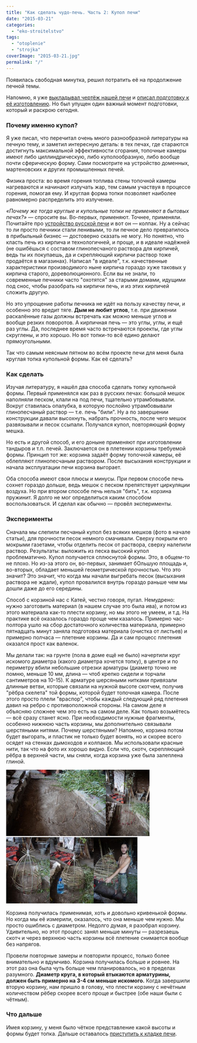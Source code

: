 ```yaml
---
title: "Как сделать чудо-печь. Часть 2: Купол печи"
date: "2015-03-21"
categories: 
  - "eko-stroitelstvo"
tags: 
  - "otoplenie"
  - "strojka"
coverImage: "2015-03-21.jpg"
permalink: "/"
---
```


Появилась свободная минутка, решил потратить её на продолжение печной темы.

Напомню, я уже [выкладывал чертёж нашей печи](http://svobodaiznutri.ru/chertyozh-pechi-i-printsipy-raboty/ "Чертёж нашей печи и принципы её работы") и [описал подготовку к её изготовлению](http://svobodaiznutri.ru/kak-sdelat-chudo-pech-1-podgotovka/ "Как сделать чудо-печь. Часть 1: Подготовка"). Но был упущен один важный момент подготовки, который и раскрою сегодня.

### Почему именно купол?

Я уже писал, что перечитал очень много разнообразной литературы на печную тему, и заметил интересную деталь: в тех печах, где стараются достигнуть максимальной эффективности сгорания, топочные камеры имеют либо циллиндрическую, либо куполообразную, либо вообще почти сферическую форму. Сами посмотрите на устройство доменных, мартеновских и других промышленных печей.

Физика проста: во время горения топлива стены топочной камеры нагреваются и начинают излучать жар, тем самым участвуя в процессе горения, помогая ему. И круглая форма топки позволяет наиболее равномерно распределить это излучение.

_«Почему же тогда круглые и купольные топки не применяют в бытовых печах?»_ — спросите вы. Во-первых, применяют. Точнее, применяли. Почитайте про [устройство русской печи](http://svobodaiznutri.ru/otoplenie-pechi-gollandki-i-russkie/ "Отопление. Печи. Голландки и русские") и вот он — колпак. Ну а сейчас то ли просто печники стали ленивыми, то ли печное дело превратилось в прибыльный бизнес — достоверно сказать не могу. Но понятно, что класть печь из кирпича и технологичней, и проще, и в идеале надёжней (не ошибёшься с составом глинопесчаного раствора для кирпичей, ведь ты их покупаешь, да и скрепляющий кирпичи раствор тоже продаётся в магазинах). Написал "в идеале", т.к. качественные характеристики производимого ныне кирпича гораздо хуже таковых у кирпича старого, дореволюционного. Если вы не знали, то современные печники часто "охотятся" за старыми домами, идущими под снос, чтобы разобрать на кирпичи печь, и из этих кирпичей сложить другую.

Но это упрощение работы печника не идёт на пользу качеству печи, и особенно это вредит тяге. **Дым не любит углов**, т.е. при движении раскалённые газы должны встречать как можно меньше углов и вообще резких поворотов. А кирпичная печь — это углы, углы, и ещё раз углы. Да, последнее время часто встречаются проекты, где углы скруглены, и это хорошо. Но вот топки-то всё едино делают прямоугольными.

Так что самым неясным пятном во всём проекте печи для меня была круглая топка купольной формы. Как её сделать?

### Как сделать

Изучая литературу, я нашёл два способа сделать топку купольной формы. Первый применялся как раз в русских печах: большой мешок наполняли песком, клали на под печи, тщательно утрамбовывали. Вокруг ставилась опалубка, в которую послойно утрамбовывали глинопесчаный раствор — т.е. печь "били". Ну а по завершении конструкции давали высохнуть, набрать прочность, после чего мешок развязывали и песок ссыпали. Получался купол, повторяющий форму мешка.

Но есть и другой способ, и его доныне применяют при изготовлении тандыров и т.п. печей. Заключается он в плетении корзины требуемой формы. Принцип тот же: корзина задаёт форму топочной камеры, её облепляют глинопесчаным раствором. После высыхания конструкции и начала эксплуатации печи корзина выгорает.

Оба способа имеют свои плюсы и минусы. При первом способе печь сохнет гораздо дольше, ведь мешок с песком препятствует циркуляции воздуха. Но при втором способе печь нельзя "бить", т.к. корзина пружинит. Я долго не мог определиться каким способом воспользоваться. И сделал как обычно — провёл эксперименты.

### Эксперименты

Сначала мы слепили песчаный купол без всяких мешков (фото в начале статьи), для прочности песок немного смачивали. Сверху покрыли его мокрыми газетами, чтобы отделить песок от раствора, сверху налепили раствор. Результаты: выложить из песка высокий купол проблематично. Купол получается сплюснутой формы. Это, в общем-то не плохо. Но из-за этого он, во-первых, занимает бОльшую площадь и, во-вторых, обладает меньшей геометрической прочностью. Что это значит? Это значит, что когда мы начали выгребать песок (высыхания раствора не ждали), купол провалился внутрь гораздо раньше чем мы дошли даже до его середины.

Способ с корзиной нас с Катей, честно говоря, пугал. Немудрено: нужно заготовить материал (в нашем случае это была ива), и потом из этого материала как-то плести корзину, но мы этого не умеем, и т.д. На практике всё оказалось гораздо проще чем казалось. Примерно час-полтора ушло на сбор достаточного количества материала, примерно пятнадцать минут заняла подготовка материала (очистка от листьев) и примерно полчаса — плетение корзины. Да и сам процесс плетения оказался прост как валенок.

Мы делали так: на грунте (пола в доме ещё не было) начертили круг искомого диаметра (какого диаметра хочется топку), в центре и по периметру вбили небольшие отрезки арматуры (диаметр точно не помню, меньше 10 мм, длина — чтоб крепко сидели и торчали сантиметров на 10-15). К арматуре шерсяными нитками привязали длинные ветви, которые связали на нужной высоте скотчем, получив "рёбра скелета" той формы, которой будет топочная камера. После этого просто плели "враспор", чтобы каждый следующий ряд плетения давил на ребро с противоположной стороны. На самом деле я объясняю сложнее чем это есть на самом деле. Как только возьмётесь — всё сразу станет ясно. При необходимости нужные фрагменты, особенно нижнюю часть корзины, мы дополнительно связывали шерстяными нитями. Почему шерстяными? Напомню, корзина потом будет выгорать, и пластик не только будет вонять, но и скорее всего осядет на стенках дымоходов и колпаков. Мы использовали красные нити, так что на фото их хорошо видно. Если что, скотч, скрепляющий рёбра в верхней части, мы сняли, когда корзина уже была залеплена глиной.

[![Вбили арматуру](images/DSC00559-271x180.jpg)](http://svobodaiznutri.ru/wp-content/uploads/DSC00559.jpg)[![Привязали "рёбра"](images/DSC00561-e1496498583155-119x180.jpg)](http://svobodaiznutri.ru/wp-content/uploads/DSC00561-e1496498583155.jpg)[![Связали рёбра скотчем и плетём](images/DSC00570-e1496498666678-119x180.jpg)](http://svobodaiznutri.ru/wp-content/uploads/DSC00570-e1496498666678.jpg)[![...продолжаем плести. 5-литровка для масштаба](images/DSC00579-e1496498684541-119x180.jpg)](http://svobodaiznutri.ru/wp-content/uploads/DSC00579-e1496498684541.jpg)[![Результат!](images/DSC00589-e1496498707929-119x180.jpg)](http://svobodaiznutri.ru/wp-content/uploads/DSC00589-e1496498906942.jpg)

Корзина получилась применимая, хоть и довольно кривенькой формы. Но когда мы её измерили, оказалось, что она меньше чем нужно. Мы просто ошиблись с диаметром. Недолго думая, я разобрал корзину. Удивительно, но этот процесс занял меньше минуты — разрезаешь скотч и через верхнюю часть корзины всё плетение снимается вообще без напрягов.

Провели повторные замеры и повторили процесс, только более внимательно и вдумчиво. Корзина получилась больше и ровнее. На этот раз она была чуть больше чем планировалось, но в пределах разумного. **Диаметр круга, в который втыкаются арматурины, должен быть примерно на 3-4 см меньше искомого.** Когда завершили вторую корзину, нам пришло в голову, что плести корзину с нечётным количеством рёбер скорее всего проще и быстрее (обе наши были с чётным).

### Что дальше

Имея корзину, у меня было чёткое представление какой высоты и формы будет топка. Дальше оставалось [приступить к кладке печи](http://svobodaiznutri.ru/kak-sdelat-chudo-pech-3-praktika/).
